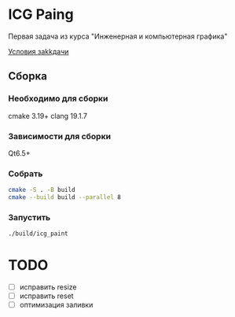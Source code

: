 # ICG Paing

Первая задача из курса "Инженерная и компьютерная графика"

<a href="/assets/task.pdf">Условия заkkдачи</a>

## Сборка

### Необходимо для сборки

cmake 3.19+
clang 19.1.7

### Зависимости для сборки

Qt6.5+

### Собрать

```bash
cmake -S . -B build
cmake --build build --parallel 8
```

### Запустить

```bash
./build/icg_paint
```

# TODO

- [ ] исправить resize
- [ ] исправить reset
- [ ] оптимизация заливки
